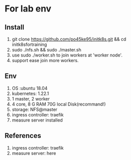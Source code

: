 # For lab env

## Install
1. git clone https://github.com/po45ke95/initk8s.git && cd initk8sfortraining
2. sudo ./nfs.sh && sudo ./master.sh
3. use sudo ./worker.sh to join workers at 'worker node'.
4. support ease join more workers.

## Env 
1. OS :ubuntu 18.04
2. kubernetes: 1.22.1
3. 1 master, 2 worker
4. 4 core, 8 G RAM 70G local Disk(recommand!)
5. storage: NFS@master
6. ingress controller: traefik
7. measure server installed

## References
1. ingress controller: traefik
2. measure server: here